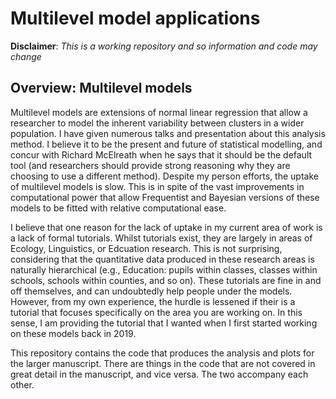 # Multilevel model applications

**Disclaimer**: *This is a working repository and so information and code may change*

## Overview: Multilevel models

Multilevel models are extensions of normal linear regression that allow a researcher to model the inherent variability between clusters in a wider population. I have given numerous talks and presentation about this analysis method. I believe it to be the present and future of statistical modelling, and concur with Richard McElreath when he says that it should be the default tool (and researchers should provide strong reasoning why they are choosing to use a different method). Despite my person efforts, the uptake of multilevel models is slow. This is in spite of the vast improvements in computational power that allow Frequentist and Bayesian versions of these models to be fitted with relative computational ease. 

I believe that one reason for the lack of uptake in my current area of work is a lack of formal tutorials. Whilst tutorials exist, they are largely in areas of Ecology, Linguistics, or Edcuation research. This is not surprising, considering that the quantitative data produced in these research areas is naturally hierarchical (e.g., Education: pupils within classes, classes within schools, schools within counties, and so on). These tutorials are fine in and off themselves, and can undoubtedly help people under the models. However, from my own experience, the hurdle is lessened if their is a tutorial that focuses specifically on the area you are working on. In this sense, I am providing the tutorial that I wanted when I first started working on these models back in 2019.  

This repository contains the code that produces the analysis and plots for the larger manuscript. There are things in the code that are not covered in great detail in the manuscript, and vice versa. The two accompany each other. 





